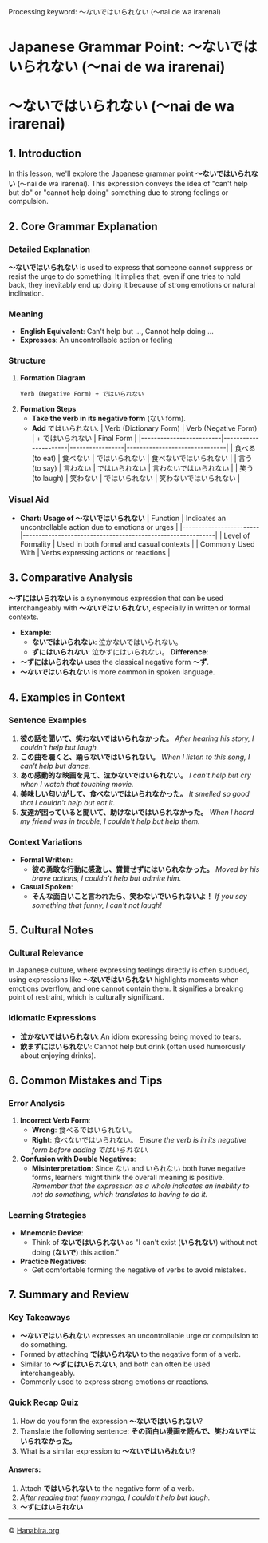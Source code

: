 Processing keyword: ～ないではいられない (〜nai de wa irarenai)
# Japanese Grammar Point: ～ないではいられない (〜nai de wa irarenai)
# ～ないではいられない (〜nai de wa irarenai)
## 1. Introduction
In this lesson, we'll explore the Japanese grammar point **～ないではいられない** (〜nai de wa irarenai). This expression conveys the idea of "can't help but do" or "cannot help doing" something due to strong feelings or compulsion.
## 2. Core Grammar Explanation
### Detailed Explanation
**～ないではいられない** is used to express that someone cannot suppress or resist the urge to do something. It implies that, even if one tries to hold back, they inevitably end up doing it because of strong emotions or natural inclination.
### Meaning
- **English Equivalent**: Can't help but ..., Cannot help doing ...
- **Expresses**: An uncontrollable action or feeling
### Structure
1. **Formation Diagram**
   ```
   Verb (Negative Form) + ではいられない
   ```
2. **Formation Steps**
   - **Take the verb in its negative form** (ない form).
   - **Add** ではいられない.
   | Verb (Dictionary Form) | Verb (Negative Form) | + ではいられない | Final Form                     |
   |-------------------------|----------------------|-----------------|-------------------------------|
   | 食べる (to eat)          | 食べない             | ではいられない   | 食べないではいられない         |
   | 言う (to say)            | 言わない             | ではいられない   | 言わないではいられない         |
   | 笑う (to laugh)          | 笑わない             | ではいられない   | 笑わないではいられない         |
### Visual Aid
- **Chart: Usage of ～ないではいられない**
  | Function               | Indicates an uncontrollable action due to emotions or urges |
  |------------------------|------------------------------------------------------------|
  | Level of Formality     | Used in both formal and casual contexts                    |
  | Commonly Used With     | Verbs expressing actions or reactions                      |
## 3. Comparative Analysis
**～ずにはいられない** is a synonymous expression that can be used interchangeably with **～ないではいられない**, especially in written or formal contexts.
- **Example**:
  - **ないではいられない**: 泣かないではいられない。
  - **ずにはいられない**: 泣かずにはいられない。
**Difference**:
- **～ずにはいられない** uses the classical negative form **～ず**.
- **～ないではいられない** is more common in spoken language.
## 4. Examples in Context
### Sentence Examples
1. **彼の話を聞いて、笑わないではいられなかった。**
   *After hearing his story, I couldn't help but laugh.*
2. **この曲を聴くと、踊らないではいられない。**
   *When I listen to this song, I can't help but dance.*
3. **あの感動的な映画を見て、泣かないではいられない。**
   *I can't help but cry when I watch that touching movie.*
4. **美味しい匂いがして、食べないではいられなかった。**
   *It smelled so good that I couldn't help but eat it.*
5. **友達が困っていると聞いて、助けないではいられなかった。**
   *When I heard my friend was in trouble, I couldn't help but help them.*
### Context Variations
- **Formal Written**:
  - **彼の勇敢な行動に感激し、賞賛せずにはいられなかった。**
    *Moved by his brave actions, I couldn't help but admire him.*
- **Casual Spoken**:
  - **そんな面白いこと言われたら、笑わないでいられないよ！**
    *If you say something that funny, I can't not laugh!*
## 5. Cultural Notes
### Cultural Relevance
In Japanese culture, where expressing feelings directly is often subdued, using expressions like **～ないではいられない** highlights moments when emotions overflow, and one cannot contain them. It signifies a breaking point of restraint, which is culturally significant.
### Idiomatic Expressions
- **泣かないではいられない**: An idiom expressing being moved to tears.
- **飲まずにはいられない**: Cannot help but drink (often used humorously about enjoying drinks).
## 6. Common Mistakes and Tips
### Error Analysis
1. **Incorrect Verb Form**:
   - **Wrong**: 食べるではいられない。
   - **Right**: 食べないではいられない。
   *Ensure the verb is in its negative form before adding ではいられない.*
2. **Confusion with Double Negatives**:
   - **Misinterpretation**: Since ない and いられない both have negative forms, learners might think the overall meaning is positive.
   *Remember that the expression as a whole indicates an inability to not do something, which translates to having to do it.*
### Learning Strategies
- **Mnemonic Device**:
  - Think of **ないではいられない** as "I can't exist (**いられない**) without not doing (**ないで**) this action."
- **Practice Negatives**:
  - Get comfortable forming the negative of verbs to avoid mistakes.
## 7. Summary and Review
### Key Takeaways
- **～ないではいられない** expresses an uncontrollable urge or compulsion to do something.
- Formed by attaching **ではいられない** to the negative form of a verb.
- Similar to **～ずにはいられない**, and both can often be used interchangeably.
- Commonly used to express strong emotions or reactions.
### Quick Recap Quiz
1. How do you form the expression **～ないではいられない**?
2. Translate the following sentence:
   **その面白い漫画を読んで、笑わないではいられなかった。**
3. What is a similar expression to **～ないではいられない**?
#### Answers:
1. Attach **ではいられない** to the negative form of a verb.
2. *After reading that funny manga, I couldn't help but laugh.*
3. **～ずにはいられない**


---

© [Hanabira.org](https://hanabira.org)
